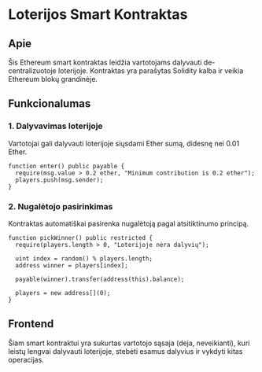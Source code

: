 # Loterijos Smart Kontraktas

## Apie

Šis Ethereum smart kontraktas leidžia vartotojams dalyvauti de-centralizuotoje loterijoje. Kontraktas yra parašytas Solidity kalba ir veikia Ethereum blokų grandinėje.

## Funkcionalumas

### 1. Dalyvavimas loterijoje

Vartotojai gali dalyvauti loterijoje siųsdami Ether sumą, didesnę nei 0.01 Ether.

```solidity
function enter() public payable {
  require(msg.value > 0.2 ether, "Minimum contribution is 0.2 ether");
  players.push(msg.sender);
}
```

### 2. Nugalėtojo pasirinkimas

Kontraktas automatiškai pasirenka nugalėtoją pagal atsitiktinumo principą.

```solidity
function pickWinner() public restricted {
  require(players.length > 0, "Loterijoje nėra dalyvių");
  
  uint index = random() % players.length;
  address winner = players[index];
  
  payable(winner).transfer(address(this).balance);
  
  players = new address[](0);
}
```

## Frontend

Šiam smart kontraktui yra sukurtas vartotojo sąsaja (deja, neveikianti), kuri leistų lengvai dalyvauti loterijoje, stebėti esamus dalyvius ir vykdyti kitas operacijas.


